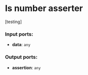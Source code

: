 # Is number asserter

[testing]

### Input ports:

* __data__: `any`


### Output ports:

* __assertion__: `any`


